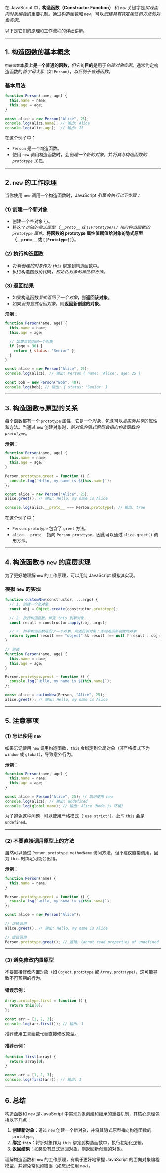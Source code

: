 在 JavaScript 中，**构造函数（Constructor Function）** 和 `new` 关键字是*实现面向对象编程*的重要机制。通过构造函数和 `new`，可以*创建具有特定属性和方法的对象实例*。

以下是它们的原理和工作流程的详细讲解。

---

## 1. 构造函数的基本概念

`构造函数`**本质上是一个普通的函数**，但它的**目的**是用于*创建对象实例*。通常约定构造函数的*首字母大写*（如 `Person`），*以区别于普通函数*。

### 基本用法
```javascript
function Person(name, age) {
  this.name = name;
  this.age = age;
}

const alice = new Person("Alice", 25);
console.log(alice.name); // 输出: Alice
console.log(alice.age);  // 输出: 25
```

在这个例子中：
- `Person` 是一个构造函数。
- 使用 `new` 调用构造函数时，会*创建一个新的对象*，并*将其与构造函数的 `prototype` 关联*。

---

## 2. `new` 的工作原理

当你使用 `new` 调用一个构造函数时，JavaScript *引擎会执行以下步骤：*

### (1) 创建一个新对象
- 创建一个空对象 `{}`。
- 将这个对象的*隐式原型（`__proto__` 或 `[[Prototype]]`）指向构造函数的 `prototype` 属性*。**将函数的 prototype 属性值赋值给对象的隐式原型（`__proto__` 或 `[[Prototype]]`）**。

### (2) 执行构造函数
- *将新创建的对象作为 `this`* 绑定到构造函数中。
- 执行构造函数的代码，*初始化对象的属性和方法*。

### (3) 返回结果
- 如果构造函数*显式返回了一个对象*，则**返回该对象**。
- 如果*没有显式返回对象*，则**返回新创建的对象**。

**示例：**
```javascript
function Person(name, age) {
  this.name = name;
  this.age = age;

  // 如果显式返回一个对象
  if (age > 30) {
    return { status: "Senior" };
  }
}

const alice = new Person("Alice", 25);
console.log(alice); // 输出: Person { name: 'Alice', age: 25 }

const bob = new Person("Bob", 40);
console.log(bob); // 输出: { status: 'Senior' }
```

---

## 3. 构造函数与原型的关系

每个函数都有一个 `prototype` 属性，它是一个*对象*，包含可以*被实例共享*的属性和方法。当通过 `new` 创建对象时，*新对象的隐式原型会指向构造函数的 `prototype`*。

**示例：**
```javascript
function Person(name, age) {
  this.name = name;
  this.age = age;
}

Person.prototype.greet = function () {
  console.log(`Hello, my name is ${this.name}`);
};

const alice = new Person("Alice", 25);
alice.greet(); // 输出: Hello, my name is Alice

console.log(alice.__proto__ === Person.prototype); // 输出: true
```

在这个例子中：
- `Person.prototype` 包含了 `greet` 方法。
- `alice.__proto__` 指向 `Person.prototype`，因此可以通过 `alice.greet()` 调用方法。

---

## 4. 构造函数与 `new` 的底层实现

为了更好地理解 `new` 的工作原理，可以用纯 JavaScript 模拟其实现。

### 模拟 `new` 的实现
```javascript
function customNew(constructor, ...args) {
  // 1. 创建一个新对象
  const obj = Object.create(constructor.prototype);

  // 2. 执行构造函数，绑定 this 到新对象
  const result = constructor.apply(obj, args);

  // 3. 如果构造函数返回了一个对象，则返回该对象；否则返回新创建的对象
  return typeof result === "object" && result !== null ? result : obj;
}

// 测试
function Person(name, age) {
  this.name = name;
  this.age = age;
}

Person.prototype.greet = function () {
  console.log(`Hello, my name is ${this.name}`);
};

const alice = customNew(Person, "Alice", 25);
alice.greet(); // 输出: Hello, my name is Alice
```

---

## 5. 注意事项

### **(1) 忘记使用 `new`**
如果忘记使用 `new` 调用构造函数，`this` 会绑定到全局对象（非严格模式下为 `window` 或 `global`），导致意外行为。

**示例：**
```javascript
function Person(name, age) {
  this.name = name;
  this.age = age;
}

const alice = Person("Alice", 25); // 忘记使用 new
console.log(alice); // 输出: undefined
console.log(global.name); // 输出: Alice（Node.js 环境）
```

为了避免这种问题，可以使用严格模式（`'use strict'`），此时 `this` 会是 `undefined`。

---

### **(2) 不要直接调用原型上的方法**
虽然可以通过 `Person.prototype.methodName` 访问方法，但不建议直接调用，因为 `this` 的绑定可能会出错。

**示例：**
```javascript
function Person(name) {
  this.name = name;
}

Person.prototype.greet = function () {
  console.log(`Hello, my name is ${this.name}`);
};

const alice = new Person("Alice");

// 正确调用
alice.greet(); // 输出: Hello, my name is Alice

// 错误调用
Person.prototype.greet(); // 报错: Cannot read properties of undefined
```

---

### **(3) 避免修改内置原型**
不要直接修改内置对象（如 `Object.prototype` 或 `Array.prototype`），这可能导致不可预期的行为。

#### 错误示例：
```javascript
Array.prototype.first = function () {
  return this[0];
};

const arr = [1, 2, 3];
console.log(arr.first()); // 输出: 1
```

推荐使用工具函数代替直接修改原型。

#### 推荐示例：
```javascript
function first(array) {
  return array[0];
}

const arr = [1, 2, 3];
console.log(first(arr)); // 输出: 1
```

---

## **6. 总结**

构造函数和 `new` 是 JavaScript 中实现对象创建和继承的重要机制，其核心原理包括以下几点：
1. **创建新对象**：通过 `new` 创建一个新对象，并将其隐式原型指向构造函数的 `prototype`。
2. **绑定 `this`**：将新对象作为 `this` 绑定到构造函数中，执行初始化逻辑。
3. **返回结果**：如果没有显式返回对象，则返回新创建的对象。

理解构造函数和 `new` 的工作原理，有助于更好地掌握 JavaScript 的面向对象编程模型，并避免常见的错误（如忘记使用 `new`）。